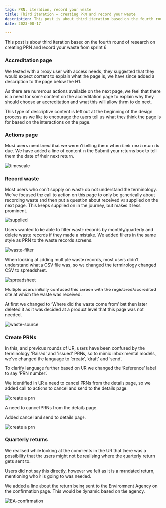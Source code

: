 ```yaml
---
tags: PRN, iteration, record your waste
title: Third iteration – creating PRN and record your waste
description: This post is about third iteration based on the fourth round of research on creating PRN and record your waste from sprint 6
date: 2023-08-17

---
```




This post is about third iteration based on the fourth round of research on creating PRN and record your waste from sprint 6

### Accreditation page

We tested with a proxy user with access needs, they suggested that they would expect content to explain what the page is, we have since added a description to the page below the H1.  

As there are numerous actions available on the next page, we feel that there is a need for some content on the accreditation page to explain why they should choose an accreditation and what this will allow them to do next.   

This type of descriptive content is left out at the beginning of the design process as we like to encourage the users tell us what they think the page is for based on the interactions on the page.  

### Actions page

Most users mentioned that we weren’t telling them when their next return is due. We have added a line of content in the Submit your returns box to tell them the date of their next return.  


![timescale](/timescale.png)


### Record waste

Most users who don’t supply on waste do not understand the terminology. We've focused the call to action on this page to only be generically about recording waste and then put a question about received vs supplied on the next page. This keeps supplied on in the journey, but makes it less prominent.  

![supplied](/supplied.png)



Users wanted to be able to filter waste records by monthly/quarterly and delete waste records if they made a mistake. We added filters in the same style as PRN to the waste records screens.

![waste-filter](/waste-filter.png)


When looking at adding multiple waste records, most users didn’t understand what a CSV file was, so we changed the terminology changed CSV to spreadsheet.

![spreadsheet](/spreadsheet.png)


Multiple users initially confused this screen with the registered/accredited site at which the waste was received.

At first we changed to ‘Where did the waste come from’ but then later deleted it as it was decided at a product level that this page was not needed.

![waste-source](/wastesource.png)

### Create PRNs



In this, and previous rounds of UR, users have been confused by the terminology 'Raised' and 'issued' PRNs, so to mimic inbox mental models, we've changed the language to ‘create’, ‘draft’ and ‘send’.


To clarify language further based on UR we changed the ‘Reference’ label to say ‘PRN number’.

We identified in UR a need to cancel PRNs from the details page, so we added call to actions to cancel and send to the details page.

![create a prn ](/create-prn.png)


A need to cancel PRNs from the details page.

Added cancel and send to details page.



![create a prn ](/cancel-prn.png)


### Quarterly returns
We realised while looking at the comments in the UR that there was a possibility that the users might not be realising where the quarterly return gets sent to.  

Users did not say this directly, however we felt as it is a mandated return, mentioning who it is going to was needed.  

We added a line about the return being sent to the Environment Agency on the confirmation page. This would be dynamic based on the agency.  


![EA-confirmation ](/EA-confirmation.png)
